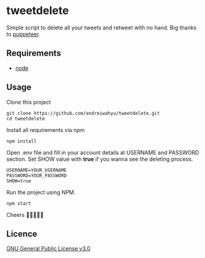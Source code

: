 # tweetdelete

Simple script to delete all your tweets and retweet with no hand. Big thanks to [puppeteer](https://github.com/GoogleChrome/puppeteer).

## Requirements

*  [node](https://nodejs.org/en/)

## Usage

Clone this project 
```
git clone https://github.com/andreiwahyu/tweetdelete.git
cd tweetdelete
```
Install all requirements via npm
```
npm install
```
Open .env file and fill in your account details at USERNAME and PASSWORD section. Set SHOW value with **true**  if you wanna see the deleting process.
```
USERNAME=YOUR_USERNAME
PASSWORD=YOUR_PASSWORD
SHOW=true
```
Run the project using NPM.
```
npm start
```
Cheers 🍺🍻🍻🍻🍺

## Licence
[GNU General Public License v3.0](https://www.gnu.org/licenses/gpl-3.0.en.html)

